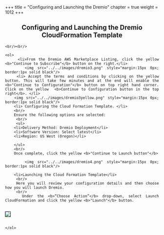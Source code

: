 +++
title = "Configuring and Launching the Dremio"
chapter = true
weight = 1012
+++

<div style="text-align: justify">
    <center><h2>Configuring and Launching the Dremio CloudFormation Template</h2></center>

    
    <br/><br/>
    
    <ol>
        <li>From the Dremio AWS Marketplace Listing, click the yellow <b>"Continue to Subscribe"</b> button on the right.</li>
         <img src="../../images/dremio3.png" style="margin:15px 0px; border:1px solid black"/>
        <li> Accept the terms and conditions by clicking on the yellow button. This will take few minutes and at the end will enable the <b>"Continue to Configuration"</b> button on top right hand corner. Click on the yellow  <b>Continue to Configuration button in the top right</b>. </li>
       <img src="../../images/dremio3yellow.png" style="margin:15px 0px; border:1px solid black"/>
        <li> Configuring the Cloud Formation Template. </li>
        <br/>
        Ensure the following options are selected:
         <br/>
         <ul>
        <li>Delivery Method: Dremio Deployment</li>
        <li>Software Version: Select latest</li>
        <li>Region: US West (Oregon)</li>
        
        </ul>
        <br/>
        Once complete, click the yellow <b>"Continue to Launch button"</b>

         <img src="../../images/dremio4.png" style="margin:15px 0px; border:1px solid black"/>

        <li>Launching the Cloud Formation Template</li>
         <br/>
        Here you will review your configuration details and then choose how you will launch Dremio.  
         <br/>
        Under the <b>“Choose Action”</b> drop-down, select Launch CloudFormation and click the yellow <b>"Launch"</b> button. 

<img src="../../images/dremio5.png" style="margin:15px 0px; border:1px solid black"/>

    </ol>

   
</div>
